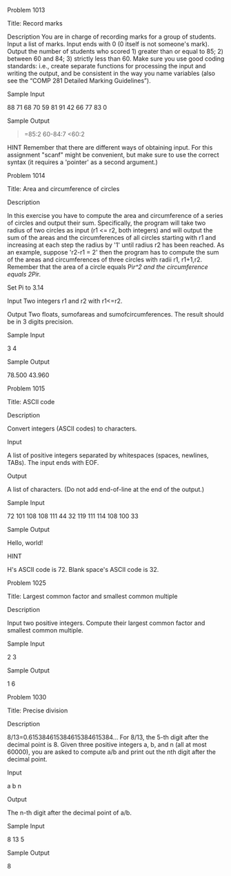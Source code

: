 Problem 1013

Title: Record marks

Description
You are in charge of recording marks for a group of students. Input a list of marks. Input ends with 0 (0 itself
is not someone's mark). Output the number of students who scored 1) greater than or equal to 85; 2) between
60 and 84; 3) strictly less than 60.
Make sure you use good coding standards: i.e., create separate functions for processing the input and writing
the output, and be consistent in the way you name variables (also see the “COMP 281 Detailed Marking
Guidelines”).

Sample Input

88 71 68 70 59 81 91 42 66 77 83 0

Sample Output

>=85:2
60-84:7
<60:2

HINT
Remember that there are different ways of obtaining input. For this assignment "scanf" might be convenient,
but make sure to use the correct syntax (it requires a 'pointer' as a second argument.)

Problem 1014

Title: Area and circumference of circles

Description

In this exercise you have to compute the area and circumference of a series of circles and output their sum.
Specifically, the program will take two radius of two circles as input (r1 <= r2, both integers) and will output
the sum of the areas and the circumferences of all circles starting with r1 and increasing at each step the radius
by '1' until radius r2 has been reached. As an example, suppose 'r2-r1 = 2' then the program has to compute
the sum of the areas and circumferences of three circles with radii r1, r1+1,r2.
Remember that the area of a circle equals Pi*r^2 and the circumference equals 2Pi*r.

Set Pi to 3.14

Input
Two integers r1 and r2 with r1<=r2.

Output
Two floats, sumofareas and sumofcircumferences.
The result should be in 3 digits precision.

Sample Input

3 4

Sample Output

78.500
43.960


Problem 1015

Title: ASCII code

Description

Convert integers (ASCII codes) to characters.

Input

A list of positive integers separated by whitespaces (spaces, newlines, TABs). The input ends with EOF.

Output

A list of characters. (Do not add end-of-line at the end of the output.)

Sample Input

72 101 108 108 111 44
32 119 111 114 108 100 33

Sample Output

Hello, world!

HINT

H's ASCII code is 72. Blank space's ASCII code is 32.


Problem 1025

Title: Largest common factor and smallest common multiple

Description

Input two positive integers. Compute their largest common factor and smallest common multiple.

Sample Input

2 3

Sample Output

1 6


Problem 1030

Title: Precise division

Description

8/13=0.615384615384615384615384...
For 8/13, the 5-th digit after the decimal point is 8.
Given three positive integers a, b, and n (all at most 60000), you are asked to compute a/b and print out the nth digit after the decimal point.

Input

a b n

Output

The n-th digit after the decimal point of a/b.

Sample Input

8 13 5

Sample Output

8

